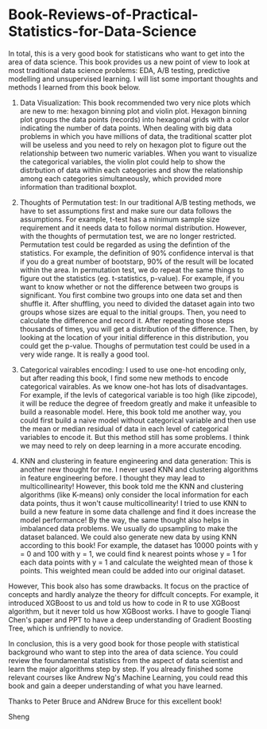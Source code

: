 # Book-Reviews-of-Practical-Statistics-for-Data-Science

In total, this is a very good book for statisticans who want to get into the area of data science. This book provides us a new point of view to look at most traditional data science problems: EDA, A/B testing, predictive modelling and unsupervised learning. I will list some important thoughts and methods I learned from this book below.

1. Data Visualization: This book recommended two very nice plots which are new to me: hexagon binning plot and violin plot. Hexagon binning plot groups the data points (records) into hexagonal grids with a color indicating the number of data points. When dealing with big data problems in which you have millions of data, the traditional scatter plot will be useless and you need to rely on hexagon plot to figure out the relationship between two numeric variables. When you want to visualize the categorical variables, the violin plot could help to show the distrbution of data within each categories and show the relationship among each categories simultaneously, which provided more information than traditional boxplot.

2. Thoughts of Permutation test: In our traditional A/B testing methods, we have to set assumptions first and make sure our data follows the assumptions. For example, t-test has a minimum sample size requirement and it needs data to follow normal distribution. However, with the thoughts of permutation test, we are no longer restricted. Permutation test could be regarded as using the defintion of the statistics. For example, the definition of 90% confidence interval is that if you do a great number of bootstarp, 90% of the result will be located within the area. In permutation test, we do repeat the same things to figure out the statistics (eg. t-statistics, p-value). For example, if you want to know whether or not the difference between two groups is significant. You first combine two groups into one data set and then shuffle it. After shuffling, you need to divided the dataset again into two groups whose sizes are equal to the initial groups. Then, you need to calculate the difference and record it. After repeating those steps thousands of times, you will get a distribution of the difference. Then, by looking at the location of your initial difference in this distribution, you could get the p-value. Thoughs of permutation test could be used in a very wide range. It is really a good tool.

3. Categorical vairables encoding: I used to use one-hot encoding only, but after reading this book, I find some new methods to encode categorical vairables. As we know one-hot has lots of disadvantages. For example, if the levls of categorical variable is too high (like zipcode), it will be reduce the degree of freedom greatly and make it unfeasible to build a reasonable model. Here, this book told me another way, you could first build a naive model without categorical variable and then use the mean or median residual of data in each level of categorical variables to encode it. But this method still has some problems. I think we may need to rely on deep learning in a more accurate encoding.

4. KNN and clustering in feature engineering and data generation: This is another new thought for me. I never used KNN and clustering algorithms in feature engineering before. I thought they may lead to multicollinearity! However, this book told me the KNN and clustering algorithms (like K-means) only consider the local information for each data points, thus it won't cause multicollinearity! I tried to use KNN to build a new feature in some data challenge and find it does increase the model performance! By the way, the same thought also helps in imbalanced data problems. We usually do upsampling to make the dataset balanced. We could also generate new data by using KNN according to this book! For example, the dataset has 10000 points with y = 0 and 100 with y = 1, we could find k nearest points whose y = 1 for each data points with y = 1 and calculate the weighted mean of those k points. This weighted mean could be added into our original dataset.

However, This book also has some drawbacks. It focus on the practice of concepts and hardly analyze the theory for diffcult concepts. For example, it introduced XGBoost to us and told us how to code in R to use XGBoost algorithm, but it never told us how XGBoost works. I have to google Tianqi Chen's paper and PPT to have a deep understanding of Gradient Boosting Tree, which is unfriendly to novice.

In conclusion, this is a very good book for those people with statistical background who want to step into the area of data science. You could review the foundamental statistics from the aspect of data scientist and learn the major algorithms step by step. If you already finished some relevant courses like Andrew Ng's Machine Learning, you could read this book and gain a deeper understanding of what you have learned.

Thanks to Peter Bruce and ANdrew Bruce for this excellent book!

Sheng
